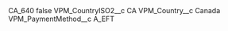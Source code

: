 <?xml version="1.0" encoding="UTF-8"?>
<CustomMetadata xmlns="http://soap.sforce.com/2006/04/metadata" xmlns:xsi="http://www.w3.org/2001/XMLSchema-instance" xmlns:xsd="http://www.w3.org/2001/XMLSchema">
    <label>CA_640</label>
    <protected>false</protected>
    <values>
        <field>VPM_CountryISO2__c</field>
        <value xsi:type="xsd:string">CA</value>
    </values>
    <values>
        <field>VPM_Country__c</field>
        <value xsi:type="xsd:string">Canada</value>
    </values>
    <values>
        <field>VPM_PaymentMethod__c</field>
        <value xsi:type="xsd:string">A_EFT</value>
    </values>
</CustomMetadata>
